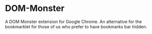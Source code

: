 DOM-Monster
===========

A DOM Monster extension for Google Chrome. An alternative for the bookmarklet for those of us who prefer to have bookmarks bar hidden.
